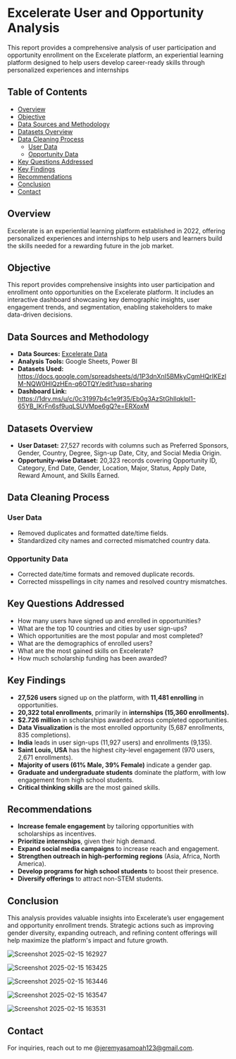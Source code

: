 # Excelerate User and Opportunity Analysis
This report provides a comprehensive analysis of user participation and opportunity enrollment on the Excelerate platform, an experiential learning platform designed to help users develop career-ready skills through personalized experiences and internships

## Table of Contents
- [Overview](#overview)
- [Objective](#objective)
- [Data Sources and Methodology](#data-sources-and-methodology)
- [Datasets Overview](#datasets-overview)
- [Data Cleaning Process](#data-cleaning-process)
  - [User Data](#user-data)
  - [Opportunity Data](#opportunity-data)
- [Key Questions Addressed](#key-questions-addressed)
- [Key Findings](#key-findings)
- [Recommendations](#recommendations)
- [Conclusion](#conclusion)
- [Contact](#contact)

## Overview
Excelerate is an experiential learning platform established in 2022, offering personalized experiences and internships to help users and learners build the skills needed for a rewarding future in the job market.

## Objective
This report provides comprehensive insights into user participation and enrollment onto opportunities on the Excelerate platform. It includes an interactive dashboard showcasing key demographic insights, user engagement trends, and segmentation, enabling stakeholders to make data-driven decisions.

## Data Sources and Methodology
- **Data Sources:** [Excelerate Data](https://engage.4excelerate.org/mod/assign/view.php?id=20052)
- **Analysis Tools:** Google Sheets, Power BI
- **Datasets Used:** https://docs.google.com/spreadsheets/d/1P3dnXnI5BMkyCgmHQrIKEzlM-NQW0HIQzHEn-q6OTQY/edit?usp=sharing
- **Dashboard Link:** https://1drv.ms/u/c/0c31997b4c1e9f35/Eb0g3AzStGhIlqklpl1-65YB_IKrFn6sf9uqLSUVMpe6gQ?e=ERXoxM 

## Datasets Overview
- **User Dataset:** 27,527 records with columns such as Preferred Sponsors, Gender, Country, Degree, Sign-up Date, City, and Social Media Origin.
- **Opportunity-wise Dataset:** 20,323 records covering Opportunity ID, Category, End Date, Gender, Location, Major, Status, Apply Date, Reward Amount, and Skills Earned.

## Data Cleaning Process
### User Data
- Removed duplicates and formatted date/time fields.
- Standardized city names and corrected mismatched country data.

### Opportunity Data
- Corrected date/time formats and removed duplicate records.
- Corrected misspellings in city names and resolved country mismatches.

## Key Questions Addressed
- How many users have signed up and enrolled in opportunities?
- What are the top 10 countries and cities by user sign-ups?
- Which opportunities are the most popular and most completed?
- What are the demographics of enrolled users?
- What are the most gained skills on Excelerate?
- How much scholarship funding has been awarded?

## Key Findings
- **27,526 users** signed up on the platform, with **11,481 enrolling** in opportunities.
- **20,322 total enrollments**, primarily in **internships (15,360 enrollments).**
- **$2.726 million** in scholarships awarded across completed opportunities.
- **Data Visualization** is the most enrolled opportunity (5,687 enrollments, 835 completions).
- **India** leads in user sign-ups (11,927 users) and enrollments (9,135).
- **Saint Louis, USA** has the highest city-level engagement (970 users, 2,671 enrollments).
- **Majority of users (61% Male, 39% Female)** indicate a gender gap.
- **Graduate and undergraduate students** dominate the platform, with low engagement from high school students.
- **Critical thinking skills** are the most gained skills.

## Recommendations
- **Increase female engagement** by tailoring opportunities with scholarships as incentives.
- **Prioritize internships**, given their high demand.
- **Expand social media campaigns** to increase reach and engagement.
- **Strengthen outreach in high-performing regions** (Asia, Africa, North America).
- **Develop programs for high school students** to boost their presence.
- **Diversify offerings** to attract non-STEM students.

## Conclusion
This analysis provides valuable insights into Excelerate’s user engagement and opportunity enrollment trends. Strategic actions such as improving gender diversity, expanding outreach, and refining content offerings will help maximize the platform's impact and future growth.

![Screenshot 2025-02-15 162927](https://github.com/user-attachments/assets/6c839106-8fb5-41b2-ad8b-7ddb39e3146c)

![Screenshot 2025-02-15 163425](https://github.com/user-attachments/assets/3cbbe0fe-9534-45c2-8c9c-10f53bf21c2f) 

![Screenshot 2025-02-15 163446](https://github.com/user-attachments/assets/4ab22404-b894-4b4c-a8a4-a9d09c30961a)

![Screenshot 2025-02-15 163547](https://github.com/user-attachments/assets/831e07ef-4230-4bc3-938f-1fec5ad76904)

![Screenshot 2025-02-15 163531](https://github.com/user-attachments/assets/0340e969-7d33-487e-9215-e42d51ed6614)

## Contact
For inquiries, reach out to me @jeremyasamoah123@gmail.com. 

